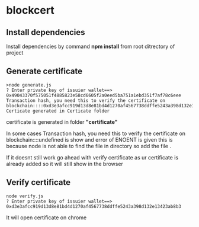 # blockcert

## Install dependencies

Install dependencies by command **npm install** from root ditrectory of project

## Generate certificate
```
>node generate.js 
? Enter private key of issuier wallet==>  0x49043370f575051f4885823e58cd6605f2a0eed5ba751a1ebd351f7af78c6eee
Transaction hash, you need this to verify the certificate on blockchain::::0xd3e3afcc919d13d8e81bd4d1270af4567738ddffe5243a398d132e13423ab8b3
Certicate generated in Certicate folder

```
certificate is generated in folder **"certificate"**

In some cases Transaction hash, you need this to verify the certificate on blockchain::::undefined is show and error of ENOENT is given this is because node is not able to find the file in directory so add the file .

If it doesnt still work go ahead with verify certificate as ur certificate is already added so it will still show in the browser

## Verify certificate
```
node verify.js 
? Enter private key of issuier wallet==>  0xd3e3afcc919d13d8e81bd4d1270af4567738ddffe5243a398d132e13423ab8b3
```

It will open certificate on chrome

